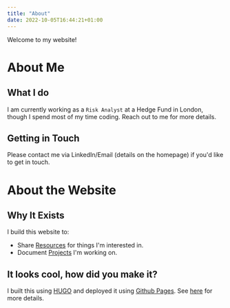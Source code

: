```yaml
---
title: "About"
date: 2022-10-05T16:44:21+01:00
---
```


Welcome to my website!

# About Me

## What I do

I am currently working as a `Risk Analyst` at a Hedge Fund in London, though I spend most of my time coding. Reach out to me for more details.

## Getting in Touch
Please contact me via LinkedIn/Email (details on the homepage) if you'd like to get in touch.

# About the Website

## Why It Exists

I build this website to:
- Share [Resources](/resources) for things I'm interested in.
- Document [Projects](/projects) I'm working on.


## It looks cool, how did you make it?
I built this using [HUGO](https://gohugo.io/) and deployed it using [Github Pages](https://docs.github.com/en/pages). See [here](/projects/this_website) for more details.

